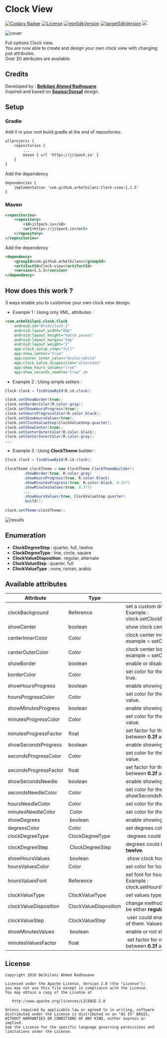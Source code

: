 # Clock View
[![Codacy Badge](https://api.codacy.com/project/badge/Grade/cd4176b8e8734648b9e08d4357470c74)](https://app.codacy.com/app/arbelkilani/Clock-view?utm_source=github.com&utm_medium=referral&utm_content=arbelkilani/Clock-view&utm_campaign=Badge_Grade_Dashboard)
[![License](https://img.shields.io/badge/License-Apache%202.0-blue.svg)](https://github.com/vlad1m1r990/Lemniscate/blob/master/LICENSE)
[![minSdkVersion](https://img.shields.io/badge/minSdkVersion-21-orange.svg)]()
[![targetSdkVersion](https://img.shields.io/badge/targetSdkVersion-28-yellowgreen.svg)]()
[![](https://jitpack.io/v/arbelkilani/Clock-view.svg)](https://jitpack.io/#arbelkilani/Clock-view)

![cover](https://github.com/arbelkilani/Clock-view/blob/master/wiki/clock_cover.png)

Full options Clock view.<br/>You are now able to create and design your own clock view with changing just attributes. <br/> Over 20 attributes are available. 

## Credits
Developed by : [<b>Belkilani Ahmed Radhouane</b>](http://arbelkilani.tn/)
<br/>
Inspired and based on [<b>Souissi Dorsaf</b>](https://www.behance.net/souissidor8b6c) design.

## Setup

### Gradle 
Add it in your root build.gradle at the end of repositories:

```xml
allprojects {
    repositories {
        ...
        maven { url 'https://jitpack.io' }
    }
}
```
Add the dependency

```xml
dependencies {
    implementation 'com.github.arbelkilani:Clock-view:1.1.5'
}
```
### Maven 

```xml
<repositories>
	<repository>
	    <id>jitpack.io</id>
	    <url>https://jitpack.io</url>
	</repository>
</repositories>
```

Add the dependency

```xml
<dependency>
    <groupId>com.github.arbelkilani</groupId>
    <artifactId>Clock-view</artifactId>
    <version>1.1.5</version>
</dependency>
```

## How does this work ?
3 ways enable you to customise your own clock view design. 

* Example 1 : Using only XML, attributes : 

```xml
<com.arbelkilani.clock.Clock
    android:id="@+id/clock_2"
    android:layout_width="0dp"
    android:layout_height="match_parent"
    android:layout_margin="5dp"
    android:layout_weight="1"
    app:clock_value_step="full"
    app:show_center="true"
    app:center_inner_color="@color/white"
    app:clock_value_disposition="alternate"
    app:show_hours_values="true"
    app:show_seconds_needle="true" />
```

* Example 2 : Using simple setters : 

```java
Clock clock = findViewById(R.id.clock);

clock.setShowBorder(true);
clock.setBorderColor(R.color.gray);
clock.setShowHoursProgress(true);
clock.setHoursProgressColor(R.color.black);
clock.setShowHoursValues(true);
clock.setClockValueStep(ClockValueStep.quarter);
clock.setShowCenter(true);
clock.setCenterOuterColor(R.color.black);
clock.setCenterInnerColor(R.color.gray);
...

```

* Example 3 : Using <b>ClockTheme</b> builder : 

```java
Clock clock = findViewById(R.id.clock);

ClockTheme clockTheme = new ClockTheme.ClockThemeBuilder()
        .showBorder(true, R.color.gray)
        .showHoursProgress(true, R.color.black)
        .showMinutesProgress(true, R.color.black, 0.35f)
        .showMinutesValues(true, 0.37f)
        ...
        .showHoursValues(true, ClockValueStep.quarter)
        .build();
        
clock.setTheme(clockTheme);
```

![results](https://github.com/arbelkilani/Clock-view/blob/master/wiki/examples.png)

## Enumeration

* <b> ClockDegreeStep </b> : quarter, full, twelve
* <b> ClockDegreeType </b> : line, circle, square
* <b> ClockValueDisposition </b> : regular, alternate
* <b> ClockValueStep </b> : quarter, full
* <b> ClockValueType </b> : none, roman, arabic


## Available attributes

Attribute 	   | Type          | Description    | Default value
------------ | ------------- | ------------- | ------------- | 
clockBackground | Reference | set a custom drawable background for the clock.<br/>Example : clock.setClockBackground(R.drawable.background_7); | null
showCenter  | boolean | show clock center or not<br/> | false 
centerInnerColor | Color | clock center innner color <br/> example = setCenterInnerColor(R.color.black); | Color.LTGRAY
centerOuterColor | Color | clock center border color <br/> example = setCenterOuterColor(R.color.black); | Color.BLACK
showBorder | boolean | enable or disable showing border for analogical type. | false
borderColor | Color | set color for the clock border once showBorder set to true. | Color.BLACK
showHoursProgress | boolean | enable showing hours circular progress | false
hoursProgressColor | Color | set color for the circular progress that show hours value. | Color.BLACK
showMinutesProgress | boolean | enable showing minutes circular progress. | false
minutesProgressColor | Color | set color for the circular progress that show minutes value. | Color.BLACK
minutesProgressFactor | float | set factor for the miutes progress position, should be between <b>0.2f</b> and <b>0.5f</b> | 0.4f
showSecondsProgress | boolean | enable showing seconds circular progress. | false
secondsProgressColor | Color | set color for the circular progress that show seconds value. | Color.BLACK
secondsProgressFactor | float | set factor for the seconds progress position, should be between <b>0.2f</b> and <b>0.9f</b> | 0.7f
showSecondsNeedle | boolean | enable showing needle for the seconds value.<br/> | false
secondsNeedleColor | Color | set color for the seconds needle once showSecondsNeedle is set to true. | Color.BLACK
hoursNeedleColor | Color | set color for the hours needle. | Color.BLACK
minutesNeedleColor | Color | set color for the minutes needle. | Color.BLACK
showDegrees | boolean | enable showing or hiding degrees. | false
degreesColor | Color | set degrees color. | Color.BLACK
clockDegreeType | ClockDegreeType | degrees could be on line, circle or square shapes. | ClockDegreeType.line
clockDegreeStep | ClockDegreeStep | degrees could be set in 3 types : <b>quarter</b>, <b>full</b> or <b>twelve</b>. | ClockDegreeStep.full
showHoursValues | boolean | show clock hours values | false
hoursValuesColor | Color | set color for hours values. | Color.BLACK
hoursValuesFont | Reference | set font for hours values.<br/> Example : clock.setHoursValuesTypeFace(R.font.hunters); | R.font.proxima_nova_thin
clockValueType | ClockValueType | set values type, it could be <b>none</b>, <b>roman</b>, or <b>arabic</b> | ClockValueType.none
clockValueDisposition | ClockValueDisposition | change methods of hours values disposition, it could be either <b>regular</b> or <b>alternate</b>. | ClockValueDisposition.regular
clockValueStep | ClockValueStep | user could enable showing all hours values or just four of them. Values could be <b>quarter</b> or <b>full</b>. | ClockValueStep.full
showMinutesValues | boolean | enable or not showning minutes values. | false
minutesValuesFactor | float | set factor for minutes values disposition. Should be between <b>0.2f</b> and <b>0.9f</b> | 0.4f

## License

    Copyright 2018 Belkilani Ahmed Radhouane

    Licensed under the Apache License, Version 2.0 (the "License");
    you may not use this file except in compliance with the License.
    You may obtain a copy of the License at

       http://www.apache.org/licenses/LICENSE-2.0

    Unless required by applicable law or agreed to in writing, software
    distributed under the License is distributed on an "AS IS" BASIS,
    WITHOUT WARRANTIES OR CONDITIONS OF ANY KIND, either express or implied.
    See the License for the specific language governing permissions and
    limitations under the License.
